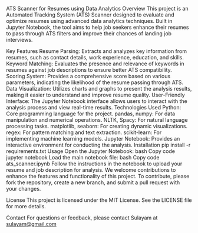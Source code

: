ATS Scanner for Resumes using Data Analytics
Overview
This project is an Automated Tracking System (ATS) Scanner designed to evaluate and optimize resumes using advanced data analytics techniques. Built in Jupyter Notebook, the tool aims to help job seekers enhance their resumes to pass through ATS filters and improve their chances of landing job interviews.

Key Features
Resume Parsing: Extracts and analyzes key information from resumes, such as contact details, work experience, education, and skills.
Keyword Matching: Evaluates the presence and relevance of keywords in resumes against job descriptions to ensure better ATS compatibility.
Scoring System: Provides a comprehensive score based on various parameters, indicating the likelihood of the resume passing through ATS.
Data Visualization: Utilizes charts and graphs to present the analysis results, making it easier to understand and improve resume quality.
User-Friendly Interface: The Jupyter Notebook interface allows users to interact with the analysis process and view real-time results.
Technologies Used
Python: Core programming language for the project.
pandas, numpy: For data manipulation and numerical operations.
NLTK, Spacy: For natural language processing tasks.
matplotlib, seaborn: For creating dynamic visualizations.
regex: For pattern matching and text extraction.
scikit-learn: For implementing machine learning models.
Jupyter Notebook: Provides an interactive environment for conducting the analysis.
Installation
pip install -r requirements.txt
Usage
Open the Jupyter Notebook:
bash
Copy code
jupyter notebook
Load the main notebook file:
bash
Copy code
ats_scanner.ipynb
Follow the instructions in the notebook to upload your resume and job description for analysis.
We welcome contributions to enhance the features and functionality of this project. To contribute, please fork the repository, create a new branch, and submit a pull request with your changes.

License
This project is licensed under the MIT License. See the LICENSE file for more details.

Contact
For questions or feedback, please contact Sulayam at sulayam@gmail.com
